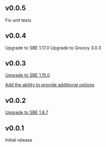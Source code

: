 v0.0.5
------
Fix unit tests

v0.0.4
------
Upgrade to SBE 1.17.0
Upgrade to Groovy 3.0.3

v0.0.3
------
[Upgrade to SBE 1.15.0](https://github.com/vontikov/sbe-gradle-plugin/issues/3)

[Add the ability to provide additional options](https://github.com/vontikov/sbe-gradle-plugin/issues/4)

v0.0.2
------
[Upgrade to SBE 1.8.7](https://github.com/vontikov/sbe-gradle-plugin/issues/2)

v0.0.1
------
Initial release
